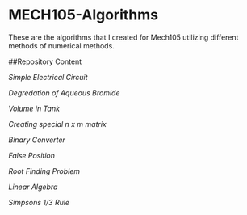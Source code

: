 # MECH105-Algorithms
These are the algorithms that I created for Mech105 utilizing different methods of numerical methods. 

##Repository Content

*Simple Electrical Circuit*

*Degredation of Aqueous Bromide*

*Volume in Tank*

*Creating special n x m matrix*

*Binary Converter*

*False Position*

*Root Finding Problem*

*Linear Algebra*

*Simpsons 1/3 Rule*
